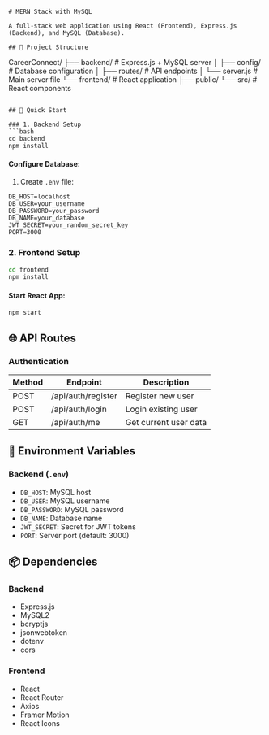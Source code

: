 
```
# MERN Stack with MySQL

A full-stack web application using React (Frontend), Express.js (Backend), and MySQL (Database).

## 📁 Project Structure

```
CareerConnect/
├── backend/       # Express.js + MySQL server
│   ├── config/    # Database configuration
│   ├── routes/    # API endpoints
│   └── server.js  # Main server file
└── frontend/      # React application
    ├── public/
    └── src/       # React components
```

## 🚀 Quick Start

### 1. Backend Setup
```bash
cd backend
npm install
```

#### Configure Database:
1. Create `.env` file:
```env
DB_HOST=localhost
DB_USER=your_username
DB_PASSWORD=your_password
DB_NAME=your_database
JWT_SECRET=your_random_secret_key
PORT=3000
```

### 2. Frontend Setup
```bash
cd frontend
npm install
```

#### Start React App:
```bash
npm start
```

## 🌐 API Routes

### Authentication
| Method | Endpoint          | Description           |
|--------|-------------------|-----------------------|
| POST   | /api/auth/register | Register new user     |
| POST   | /api/auth/login    | Login existing user   |
| GET    | /api/auth/me       | Get current user data |

## 🔧 Environment Variables

### Backend (`.env`)
- `DB_HOST`: MySQL host
- `DB_USER`: MySQL username  
- `DB_PASSWORD`: MySQL password
- `DB_NAME`: Database name
- `JWT_SECRET`: Secret for JWT tokens
- `PORT`: Server port (default: 3000)

## 📦 Dependencies

### Backend
- Express.js
- MySQL2
- bcryptjs
- jsonwebtoken
- dotenv
- cors

### Frontend
- React
- React Router
- Axios
- Framer Motion
- React Icons
